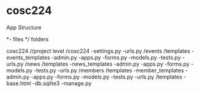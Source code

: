 # cosc224

App Structure

*- files
*/ folders

cosc224 //project level
  /cosc224
    -settings.py
    -urls.py
  /events
    /templates
      -events_templates
    -admin.py
    -apps.py
    -forms.py
    -models.py
    -tests.py
    -urls.py
  /news
    /templates
      -news_templates
    -admin.py
    -apps.py
    -forms.py
    -models.py
    -tests.py
    -urls.py
  /members
    /templates
      -member_templates
    -admin.py
    -apps.py
    -forms.py
    -models.py
    -tests.py
    -urls.py
  /templates
    -base.html
  -db.sqlite3
  -manage.py
